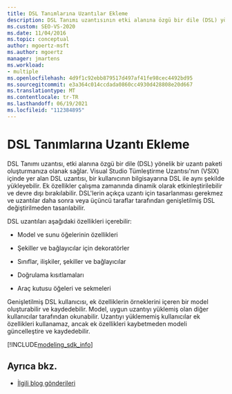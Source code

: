 ```yaml
---
title: DSL Tanımlarına Uzantılar Ekleme
description: DSL Tanımı uzantısının etki alanına özgü bir dile (DSL) yönelik bir uzantı paketi oluşturmanıza nasıl olanak tanıması olduğunu öğrenin.
ms.custom: SEO-VS-2020
ms.date: 11/04/2016
ms.topic: conceptual
author: mgoertz-msft
ms.author: mgoertz
manager: jmartens
ms.workload:
- multiple
ms.openlocfilehash: 4d9f1c92ebb879517d497af41fe98cec4492bd95
ms.sourcegitcommit: e3a364c014ccdada0860cc4930d428808e20d667
ms.translationtype: MT
ms.contentlocale: tr-TR
ms.lasthandoff: 06/19/2021
ms.locfileid: "112384895"
---
```

# <a name="add-extensions-to-dsl-definitions"></a>DSL Tanımlarına Uzantı Ekleme

DSL Tanımı uzantısı, etki alanına özgü bir dile (DSL) yönelik bir uzantı paketi oluşturmanıza olanak sağlar. Visual Studio Tümleştirme Uzantısı'nın (VSIX) içinde yer alan DSL uzantısı, bir kullanıcının bilgisayarına DSL ile aynı şekilde yükleyebilir. Ek özellikler çalışma zamanında dinamik olarak etkinleştirilebilir ve devre dışı bırakılabilir. DSL'lerin açıkça uzantı için tasarlanması gerekmez ve uzantılar daha sonra veya üçüncü taraflar tarafından genişletilmiş DSL değiştirilmeden tasarılabilir.

DSL uzantıları aşağıdaki özellikleri içerebilir:

- Model ve sunu öğelerinin özellikleri

- Şekiller ve bağlayıcılar için dekoratörler

- Sınıflar, ilişkiler, şekiller ve bağlayıcılar

- Doğrulama kısıtlamaları

- Araç kutusu öğeleri ve sekmeleri

Genişletilmiş DSL kullanıcısı, ek özelliklerin örneklerini içeren bir model oluşturabilir ve kaydedebilir. Model, uygun uzantıyı yüklemiş olan diğer kullanıcılar tarafından okunabilir. Uzantıyı yüklememiş kullanıcılar ek özellikleri kullanamaz, ancak ek özellikleri kaybetmeden modeli güncelleştire ve kaydedebilir.

[!INCLUDE[modeling_sdk_info](includes/modeling_sdk_info.md)]

## <a name="see-also"></a>Ayrıca bkz.

- [İlgili blog gönderileri](https://devblogs.microsoft.com/devops/the-visual-studio-modeling-sdk-is-now-available-with-visual-studio-2017/)
